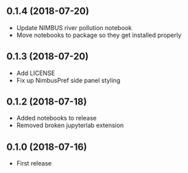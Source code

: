 ## 0.1.4 (2018-07-20) ##

 * Update NIMBUS river pollution notebook
 * Move notebooks to package so they get installed properly

## 0.1.3 (2018-07-20) ##

* Add LICENSE
* Fix up NimbusPref side panel styling

## 0.1.2 (2018-07-18) ##

* Added notebooks to release
* Removed broken jupyterlab extension

## 0.1.0 (2018-07-16) ##

* First release
